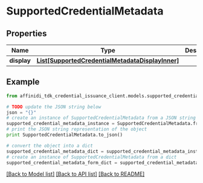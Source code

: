 # SupportedCredentialMetadata

## Properties

| Name        | Type                                                                                            | Description | Notes      |
| ----------- | ----------------------------------------------------------------------------------------------- | ----------- | ---------- |
| **display** | [**List[SupportedCredentialMetadataDisplayInner]**](SupportedCredentialMetadataDisplayInner.md) |             | [optional] |

## Example

```python
from affinidi_tdk_credential_issuance_client.models.supported_credential_metadata import SupportedCredentialMetadata

# TODO update the JSON string below
json = "{}"
# create an instance of SupportedCredentialMetadata from a JSON string
supported_credential_metadata_instance = SupportedCredentialMetadata.from_json(json)
# print the JSON string representation of the object
print SupportedCredentialMetadata.to_json()

# convert the object into a dict
supported_credential_metadata_dict = supported_credential_metadata_instance.to_dict()
# create an instance of SupportedCredentialMetadata from a dict
supported_credential_metadata_form_dict = supported_credential_metadata.from_dict(supported_credential_metadata_dict)
```

[[Back to Model list]](../README.md#documentation-for-models) [[Back to API list]](../README.md#documentation-for-api-endpoints) [[Back to README]](../README.md)
